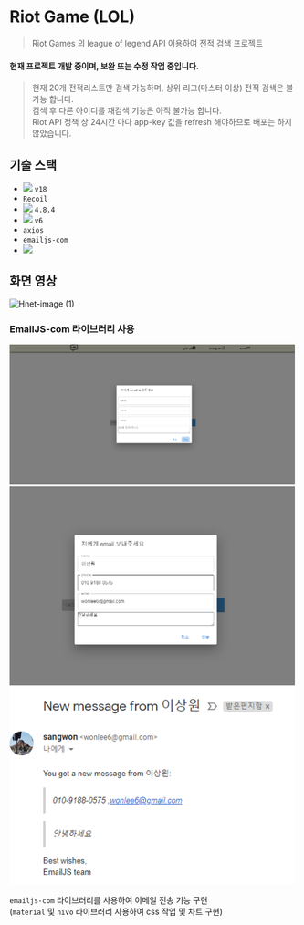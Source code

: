 # Riot Game (LOL)

> Riot Games 의 league of legend API 이용하여 전적 검색 프로젝트

#### 현재 프로젝트 개발 중이며, 보완 또는 수정 작업 중입니다.

> 현재 20개 전적리스트만 검색 가능하며, 상위 리그(마스터 이상) 전적 검색은 불가능 합니다.  
> 검색 후 다른 아이디를 재검색 기능은 아직 불가능 합니다.  
> Riot API 정책 상 24시간 마다 app-key 값을 refresh 해야하므로 배포는 하지 않았습니다.

<!-- > 백엔드 java 추가 진행 중 입니다. -->

## 기술 스택

- <img src="https://img.shields.io/badge/react-61DAFB?style=for-the-badge&logo=react&logoColor=black"> `v18`
- `Recoil`
- <img src="https://img.shields.io/badge/typescript-3178C6?style=for-the-badge&logo=typescript&logoColor=black"> `4.8.4`
- <img src="https://img.shields.io/badge/reactrouter-CA4245?style=for-the-badge&logo=React%20Router&logoColor=black"> `v6`
- `axios`
- `emailjs-com`
- <img src="https://img.shields.io/badge/sass-CC6699?style=for-the-badge&logo=sass&logoColor=white">

## 화면 영상

![Hnet-image (1)](https://user-images.githubusercontent.com/21251988/146680348-f2d9aed5-b56d-4a98-bab2-661f8a90155f.gif)

<!-- ## 파일 구조

<img src="./img/1.png" style="height: 700px">

> service : API 요청에 따라 분류 -->

<!-- ### API flow

> [Riot API](https://developer.riotgames.com/apis) 공식 사이트 참조하여 작업 진행

state 생성(service -> \*API 명 -> model 안에 API 값 명시) -> API 요청 -> setState
<img src="./img/3.png" style="width: 500px">

<img src="./img/2.png" style="height: 500px">

<img src="./img/9.png"  style="width: 500px"> -->

<!-- ## 화면 예시 -->

<!-- ### main 화면

<img src="./img/4.png" style="width: 500px"> -->

### EmailJS-com 라이브러리 사용

<img src="./img/5.png" style="width: 500px">
<img src="./img/6.png" style="width: 500px">
<img src="./img/7.png" style="width: 500px">

`emailjs-com` 라이브러리를 사용하여 이메일 전송 기능 구현  
(`material` 및 `nivo` 라이브러리 사용하여 css 작업 및 차트 구현)

<!-- <img src="./img/8.png" style="width: 600px"> -->
